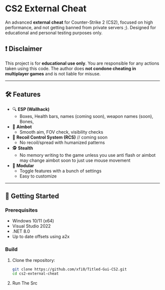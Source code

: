 # CS2 External Cheat

An advanced **external cheat** for Counter-Strike 2 (CS2), focused on high performance, and not getting banned from private servers ;). Designed for educational and personal testing purposes only.

## ❗ Disclaimer

This project is for **educational use only**. You are responsible for any actions taken using this code. The author does **not condone cheating in multiplayer games** and is not liable for misuse.

---

## 🛠 Features

- 🔍 **ESP (Wallhack)**
  - Boxes, Health bars, names (coming soon), weapon names (soon), Bones,
- 🎯 **Aimbot**
  - Smooth aim, FOV check, visibility checks
- 🧠 **Recoil Control System (RCS)** // coming soon
  - No recoil/spread with humanized patterns
- 🕵️ **Stealth**
  - No memory writing to the game unless you use anti flash or aimbot may change aimbot soon to just use mouse movement
- 🧩 **Modular**
  - Toggle features with a bunch of settings
  - Easy to customize

---

## 🚀 Getting Started

### Prerequisites

- Windows 10/11 (x64)
- Visual Studio 2022
- .NET 8.0 
- Up to date offsets using a2x

### Build

1. Clone the repository:
   ```bash
   git clone https://github.com/xfi0/Titled-Gui-CS2.git
   cd cs2-external-cheat
   ```
2. Run The Src
